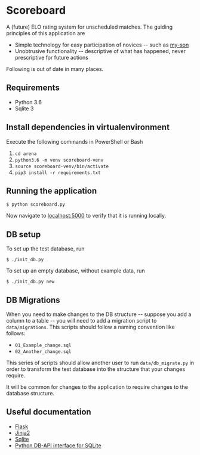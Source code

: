 # Scoreboard

A (future) ELO rating system for unscheduled matches. The guiding principles of this application are

- Simple technology for easy participation of novices -- such as [my-son](https://github.com/timothy-wilson)
- Unobtrusive functionality -- descriptive of what has happened, never prescriptive for future actions

Following is out of date in many places.

## Requirements

- Python 3.6
- Sqlite 3

## Install dependencies in virtualenvironment

Execute the following commands in PowerShell or Bash

1. `cd arena`
1. `python3.6 -m venv scoreboard-venv`
1. `source scoreboard-venv/bin/activate`
1. `pip3 install -r requirements.txt`

## Running the application

    $ python scoreboard.py

Now navigate to [localhost:5000](http://localhost:5000/) to verify that it is running locally. 

## DB setup

To set up the test database, run

    $ ./init_db.py

To set up an empty database, without example data, run

    $ ./init_db.py new

## DB Migrations

When you need to make changes to the DB structure -- suppose you add a column to a table --
you will need to add a migration script to `data/migrations`. This scripts should follow a naming
convention like follows:

- `01_Example_change.sql`
- `02_Another_change.sql`

This series of scripts should allow another user to run `data/db_migrate.py` in order to transform
the test database into the structure that your changes require.

It will be common for changes to the application to require changes to the database structure.

## Useful documentation

- [Flask](http://flask.pocoo.org/docs/0.12/)
- [Jinja2](http://jinja.pocoo.org/docs/dev/)
- [Sqlite](https://sqlite.org/docs.html)
- [Python DB-API interface for SQLite](https://docs.python.org/3/library/sqlite3.html)
